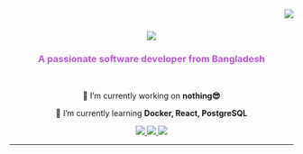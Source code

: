 <img align="right" src="https://visitor-badge.laobi.icu/badge?page_id=connectalamin.connectalamin" />

<h1 align="center">
    <img src="https://readme-typing-svg.herokuapp.com?font=Mono&color=BA55D3&background=28FFEE00&size=35&center=true&vCenter=true&width=500&height=70&duration=4000&lines=Hi+There!+👋;+I'm+Al+Amin!;" />
</h1>

<h3 align="center" style="color:#BA55D3;">A passionate software developer from Bangladesh</h3>

<br/>

<div align="center">
 
 🔭 I’m currently working on **nothing😎**
 
 🌱 I’m currently learning **Docker, React, PostgreSQL**

 </div>
 
<div align="center"> 
  <a href="mailto:alamin1045@gmal,com">
    <img src="https://img.shields.io/badge/Gmail-BA55D3?style=for-the-badge&logo=gmail&logoColor=white" />
  </a>
  <a href="https://linkedin.com/in/connect-alamin" target="_blank">
    <img src="https://img.shields.io/badge/LinkedIn-BA55D3?style=for-the-badge&logo=linkedin&logoColor=white" target="_blank" />
  </a>
  <a href="https://connectalamin.github.io" target="_blank">
     <img src="https://img.shields.io/badge/Portfolio-BA55D3?style=for-the-badge&logo=portfolio&logoColor=white" target="_blank" />
  </a>
</div>

<hr
